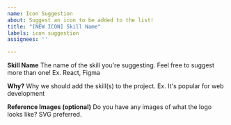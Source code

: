 ```yaml
---
name: Icon Suggestion
about: Suggest an icon to be added to the list!
title: "[NEW ICON] Skill Name"
labels: icon suggestion
assignees: ''

---
```


**Skill Name**
The name of the skill you're suggesting. Feel free to suggest more than one! Ex. React, Figma

**Why?**
Why we should add the skill(s) to the project. Ex. It's popular for web development

**Reference Images (optional)**
Do you have any images of what the logo looks like? SVG preferred.
